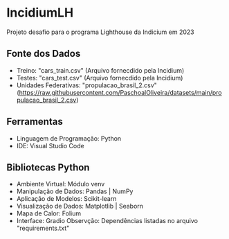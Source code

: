 # IncidiumLH
Projeto desafio para o programa Lighthouse da Indicium em 2023

## Fonte dos Dados
 - Treino: "cars_train.csv" (Arquivo fornecdido pela Incidium)
 - Testes: "cars_test.csv" (Arquivo fornecdido pela Incidium)
 - Unidades Federativas: "propulacao_brasil_2.csv" (https://raw.githubusercontent.com/PaschoalOliveira/datasets/main/propulacao_brasil_2.csv)

## Ferramentas
 - Linguagem de Programação: Python
 - IDE: Visual Studio Code

## Bibliotecas Python
- Ambiente Virtual: Módulo venv
- Manipulação de Dados: Pandas | NumPy
- Aplicação de Modelos: Scikit-learn
- Visualização de Dados: Matplotlib | Seaborn
- Mapa de Calor: Folium
- Interface: Gradio
Observção: Dependências listadas no arquivo "requirements.txt"
